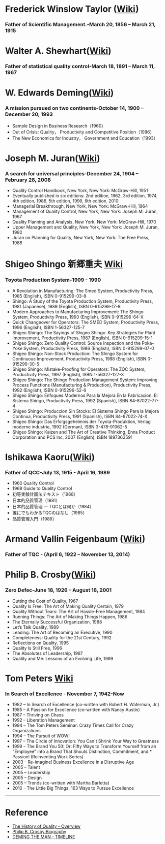 
# Frederick Winslow Taylor ([Wiki](https://en.wikipedia.org/wiki/Frederick_Winslow_Taylor))
### Father of Scientific Management.-March 20, 1856 – March 21, 1915

# Walter A. Shewhart([Wiki](https://en.wikipedia.org/wiki/Walter_A._Shewhart))
### Father of statistical quality control-March 18, 1891 – March 11, 1967
# W. Edwards Deming([Wiki](https://en.wikipedia.org/wiki/Edward_Deming))
### A mission pursued on two continents-October 14, 1900 – December 20, 1993

* Sample Design in Business Research（1960）
* Out of Crisis: Quality， Productivity and Competitive Position（1986）
* The New Economics for Industry， Government and Education（1993）

# Joseph M. Juran([Wiki](https://en.wikipedia.org/wiki/Joseph_M._Juran))
### A search for universal principles-December 24, 1904 – February 28, 2008
* Quality Control Handbook, New York, New York: McGraw-Hill, 1951
* Eventually published in six editions: 2nd edition, 1962, 3rd edition, 1974, 4th edition, 1988, 5th edition, 1999, 6th edition, 2010
* Managerial Breakthrough, New York, New York: McGraw-Hill, 1964
* Management of Quality Control, New York, New York: Joseph M. Juran, 1967
* Quality Planning and Analysis, New York, New York: McGraw-Hill, 1970
* Upper Management and Quality, New York, New York: Joseph M. Juran, 1980
* Juran on Planning for Quality, New York, New York: The Free Press, 1988
# Shigeo Shingo 新郷重夫 [Wiki](https://en.wikipedia.org/wiki/Shigeo_Shingo)
### Toyota Production System-1909 - 1990
* A Revolution in Manufacturing: The Smed System, Productivity Press, 1985 (English), ISBN 0-915299-03-8
* Shingo: A Study of the Toyota Production System, Productivity Press, 1981 (Japanese), 1989 (English), ISBN 0-915299-17-8.
* Modern Approaches to Manufacturing Improvement: The Shingo System, Productivity Press, 1990 (English), ISBN 0-915299-64-X
* Quick Changeover for Operators: The SMED System, Productivity Press, 1996 (English), ISBN 1-56327-125-7
* Shigeo Shingo: The Sayings of Shigeo Shingo: Key Strategies for Plant Improvement, Productivity Press, 1987 (English), ISBN 0-915299-15-1
* Shigeo Shingo: Zero Quality Control: Source Inspection and the Poka-Yoke System, Productivity Press, 1986 (English), ISBN 0-915299-07-0
* Shigeo Shingo: Non-Stock Production: The Shingo System for Continuous Improvement, Productivity Press, 1988 (English), ISBN 0-915299-30-5
* Shigeo Shingo: Mistake-Proofing for Operators: The ZQC System, Productivity Press, 1997 (English), ISBN 1-56327-127-3
* Shigeo Shingo: The Shingo Production Management System: Improving Process Functions (Manufacturing & Production), Productivity Press, 1992 (English), ISBN 0-915299-52-6
* Shigeo Shingo: Enfoques Modernos Para la Mejora En la Fabricacion: El Sistema Shingo, Productivity Press, 1992 (Spanish), ISBN 84-87022-77-4
* Shigeo Shingo: Produccion Sin Stocks: El Sistema Shingo Para la Mejora Continua, Productivity Press, 1991 (Spanish), ISBN 84-87022-74-X
* Shigeo Shingo: Das Erfolgsgeheimnis der Toyota-Produktion, Verlag moderne industrie, 1992 (German), ISBN 3-478-91062-5
* Shigeo Shingo: Kaizen and The Art of Creative Thinking, Enna Product Corporation and PCS Inc, 2007 (English), ISBN 1897363591
#  Ishikawa Kaoru([Wiki](https://en.wikipedia.org/wiki/Kaoru_Ishikawa))
### Father of QCC-July 13, 1915 - April 16, 1989
* 1960 Quality Control
* 1968 Guide to Quality Control
* 初等実験計画法テキスト（1968）
* 日本的品質管理（1981）
* 日本的品質管理 ― TQCとは何か（1984）
* 誰にでもわかるTQCのはなし（1985）
* 品質管理入門（1989）
# Armand Vallin Feigenbaum ([Wiki](https://en.wikipedia.org/wiki/Armand_V._Feigenbaum))
### Father of TQC - (April 6, 1922 – November 13, 2014)

# Philip B. Crosby([Wiki](https://en.wikipedia.org/wiki/Philip_B._Crosby))
### Zero Defec-June 18, 1926 – August 18, 2001
* Cutting the Cost of Quality, 1967
* Quality Is Free: The Art of Making Quality Certain, 1979
* Quality Without Tears: The Art of Hassle-Free Management, 1984
* Running Things: The Art of Making Things Happen, 1986
* The Eternally Successful Organization, 1988
* Let’s Talk Quality, 1989
* Leading: The Art of Becoming an Executive, 1990
* Completeness: Quality for the 21st Century, 1992
* Reflections on Quality, 1995
* Quality Is Still Free, 1996
* The Absolutes of Leadership, 1997
* Quality and Me: Lessons of an Evolving Life, 1999
# Tom Peters [Wiki](https://en.wikipedia.org/wiki/Tom_Peters)
### In Search of Excellence - November 7, 1942-Now
* 1982 – In Search of Excellence (co-written with Robert H. Waterman, Jr.)
* 1985 – A Passion for Excellence (co-written with Nancy Austin)
* 1987 – Thriving on Chaos
* 1992 – Liberation Management
* 1994 – The Tom Peters Seminar: Crazy Times Call for Crazy Organizations
* 1994 – The Pursuit of WOW!
* 1997 – The Circle of Innovation: You Can't Shrink Your Way to Greatness
* 1999 – The Brand You 50: Or: Fifty Ways to Transform Yourself from an "Employee" into a Brand That Shouts Distinction, Commitment, and * Passion! (Reinventing Work Series)
* 2003 – Re-imagine! Business Excellence in a Disruptive Age
* 2005 – Talent
* 2005 – Leadership
* 2005 – Design
* 2005 – Trends (co-written with Martha Barletta)
* 2010 – The Little Big Things: 163 Ways to Pursue Excellence

---
# Reference
* [The History of Quality - Overview
](http://www.iem.yuntech.edu.tw/home/lab/qre/source/QC/files/SQC01-History&Guru.pdf)
* [Philip B. Crosby Biography](http://www.philipcrosby.com/25years/crosby.html)
* [DEMING THE MAN - TIMELINE](https://deming.org/theman/timeline)

